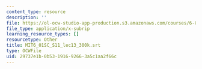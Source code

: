 ```yaml
---
content_type: resource
description: ''
file: https://ol-ocw-studio-app-production.s3.amazonaws.com/courses/6-01sc-introduction-to-electrical-engineering-and-computer-science-i-spring-2011/29737e1b0b53191692663a5c1aa2f66c_MIT6_01SC_S11_lec13_300k.srt
file_type: application/x-subrip
learning_resource_types: []
resourcetype: Other
title: MIT6_01SC_S11_lec13_300k.srt
type: OCWFile
uid: 29737e1b-0b53-1916-9266-3a5c1aa2f66c
---
```

